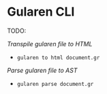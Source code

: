 # Gularen CLI

TODO:

*Transpile gularen file to HTML*
- `gularen to html document.gr`

*Parse gularen file to AST*
- `gularen parse document.gr`
